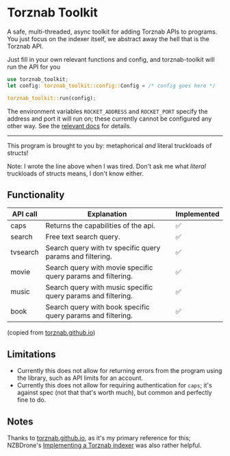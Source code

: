 # Torznab Toolkit

A safe, multi-threaded, async toolkit for adding Torznab APIs to programs. You just focus on the indexer itself, we abstract away the hell that is the Torznab API.

Just fill in your own relevant functions and config, and torznab-toolkit will run the API for you

```rust
use torznab_toolkit;
let config: torznab_toolkit::config::Config = /* config goes here */

torznab_toolkit::run(config);
```

The environment variables `ROCKET_ADDRESS` and `ROCKET_PORT` specify the address and port it will run on; these currently cannot be configured any other way. See the [relevant docs](https://rocket.rs/guide/v0.5/deploying/) for details.

---

This program is brought to you by: metaphorical *and* literal truckloads of structs!

Note: I wrote the line above when I was tired. Don't ask me what *literal* truckloads of structs means, I don't know either.

## Functionality

| API call | Explanation                                                  | Implemented  |
| -------- | ------------------------------------------------------------ | -----------  |
| caps     | Returns the capabilities of the api.                         | ✅           |
| search   | Free text search query.                                      | ✅           |
| tvsearch | Search query with tv specific query params and filtering.    | ✅           |
| movie    | Search query with movie specific query params and filtering. | ✅           |
| music    | Search query with music specific query params and filtering. | ✅           |
| book     | Search query with book specific query params and filtering.  | ✅           |

<!-- for copy-pasting: ❌ ✅ -->
(copied from [torznab.github.io](https://torznab.github.io/spec-1.3-draft/torznab/Specification-v1.3.html))

## Limitations

- Currently this does not allow for returning errors from the program using the library, such as API limits for an account.
- Currently this does not allow for requiring authentication for `caps`; it's against spec (not that that's worth much), but common and perfectly fine to do.

## Notes

Thanks to [torznab.github.io](https://torznab.github.io/spec-1.3-draft/index.html), as it's my primary reference for this; NZBDrone's [Implementing a Torznab indexer](https://nzbdrone.readthedocs.io/Implementing-a-Torznab-indexer/) was also rather helpful.
